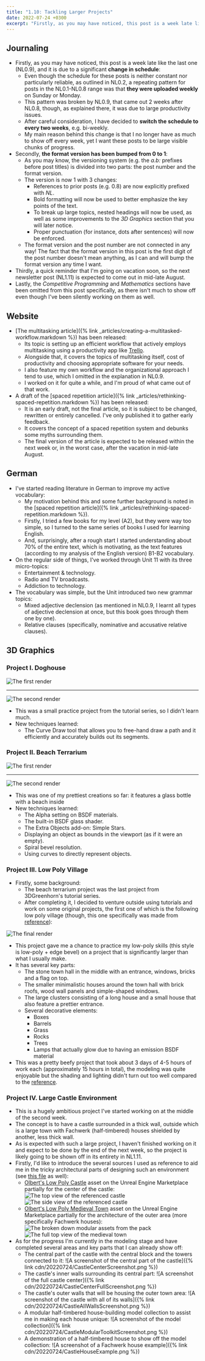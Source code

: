 ```yaml
---
title: "1.10: Tackling Larger Projects"
date: 2022-07-24 +0300
excerpt: "Firstly, as you may have noticed, this post is a week late like the last one (NL0.9), and it is due to..."
---
```


## Journaling

- Firstly, as you may have noticed, this post is a week late like the last one (NL0.9), and it is due to a significant
  **change in schedule**:
  - Even though the schedule for these posts is neither constant nor particularly reliable, as outlined in NL0.2, a
    repeating pattern for posts in the NL0.1-NL0.8 range was that **they were uploaded weekly** on Sunday or Monday.
  - This pattern was broken by NL0.9, that came out 2 weeks after NL0.8, though, as explained there, it was due to
    large productivity issues.
  - After careful consideration, I have decided to **switch the schedule to every two weeks**, e.g. bi-weekly.
  - My main reason behind this change is that I no longer have as much to show off every week, yet I want these posts
    to be large visible chunks of progress.
- Secondly, **the format version has been bumped from 0 to 1**:
  - As you may know, the versioning system (e.g. the _a.b:_ prefixes before post titles) is divided into two parts:
    the post number and the format version.
  - The version is now 1 with 3 changes:
    - References to prior posts (e.g. 0.8) are now explicitly prefixed with _NL_.
    - Bold formatting will now be used to better emphasize the key points of the text.
    - To break up large topics, nested headings will now be used, as well as some improvements to the _3D Graphics_
      section that you will later notice.
    - Proper punctuation (for instance, dots after sentences) will now be enforced.
  - The format version and the post number are not connected in any way! The fact that the format version in this post
    is the first digit of the post number doesn't mean anything, as I can and will bump the format version any time I
    want.
- Thirdly, a quick reminder that I'm going on vacation soon, so the next newsletter post (NL1.11) is expected to come
 out in mid-late August.
- Lastly, the _Competitive Programming_ and _Mathematics_ sections have been omitted from this post specifically, as
  there isn't much to show off even though I've been silently working on them as well.

## Website

- [The multitasking article]({% link _articles/creating-a-multitasked-workflow.markdown %}) has been released:
  - Its topic is setting up an efficient workflow that actively employs multitasking using a productivity app like
    [Trello](https://trello.com).
  - Alongside that, it covers the topics of multitasking itself, cost of productivity and choosing appropriate software
    for your needs.
  - I also feature my own workflow and the organizational approach I tend to use, which I omitted in the explanation in
    NL0.9.
  - I worked on it for quite a while, and I'm proud of what came out of that work.
- A draft of the [spaced repetition article]({% link _articles/rethinking-spaced-repetition.markdown %}) has been
  released:
  - It is an early draft, not the final article, so it is subject to be changed, rewritten or entirely cancelled. I've
    only published it to gather early feedback.
  - It covers the concept of a spaced repetition system and debunks some myths surrounding them.
  - The final version of the article is expected to be released within the next week or, in the worst case, after the
    vacation in mid-late August.

## German

- I've started reading literature in German to improve my active vocabulary:
  - My motivation behind this and some further background is noted in the
    [spaced repetition article]({% link _articles/rethinking-spaced-repetition.markdown %}).
  - Firstly, I tried a few books for my level (A2), but they were way too simple, so I turned to the same series of
    books I used for learning English.
  - And, surprisingly, after a rough start I started understanding about 70% of the entire text, which is motivating,
    as the text features (according to my analysis of the English version) B1-B2 vocabulary.
- On the regular side of things, I've worked through Unit 11 with its three micro-topics:
  - Entertainment & technology.
  - Radio and TV broadcasts.
  - Addiction to technology.
- The vocabulary was simple, but the Unit introduced two new grammar topics:
  - Mixed adjective declension (as mentioned in NL0.9, I learnt all types of adjective declension at once, but this
    book goes through them one by one).
  - Relative clauses (specifically, nominative and accusative relative clauses).

## 3D Graphics

### Project I. Doghouse

![The first render](https://github.com/kanpov/Blender_Public/raw/main/16_Doghouse/Render.png)

---

![The second render](https://github.com/kanpov/Blender_Public/raw/main/16_Doghouse/RedoneRender.png)

- This was a small practice project from the tutorial series, so I didn't learn much.
- New techniques learned:
  - The Curve Draw tool that allows you to free-hand draw a path and it efficiently and accurately builds out its
    segments.

### Project II. Beach Terrarium

![The first render](https://github.com/kanpov/Blender_Public/raw/main/17_BeachTerrarium/Render.png)

---

![The second render](https://github.com/kanpov/Blender_Public/raw/main/17_BeachTerrarium/RedoneRender.png)

- This was one of my prettiest creations so far: it features a glass bottle with a beach inside
- New techniques learned:
  - The Alpha setting on BSDF materials.
  - The built-in BSDF glass shader.
  - The Extra Objects add-on: Simple Stars.
  - Displaying an object as bounds in the viewport (as if it were an empty).
  - Spiral bevel resolution.
  - Using curves to directly represent objects.

### Project III. Low Poly Village

- Firstly, some background:
  - The beach terrarium project was the last project from 3DGreenhorn's tutorial series.
  - After completing it, I decided to venture outside using tutorials and work on some original projects, the first one
    of which is the following low poly village (though, this one specifically was made from
    [reference](https://github.com/kanpov/Blender_Public/raw/main/18_LowPolyVillage/Reference.png)):

![The final render](https://github.com/kanpov/Blender_Public/raw/main/18_LowPolyVillage/Render.png)

- This project gave me a chance to practice my low-poly skills (this style is low-poly + edge bevel) on a project that
  is significantly larger than what I usually make.
- It has several key parts:
  - The stone town hall in the middle with an entrance, windows, bricks and a flag on top.
  - The smaller minimalistic houses around the town hall with brick roofs, wood wall panels and simple-shaped windows.
  - The large clusters consisting of a long house and a small house that also feature a prettier entrance.
  - Several decorative elements:
    - Boxes
    - Barrels
    - Grass
    - Rocks
    - Trees
    - Lamps that actually glow due to having an emission BSDF material
- This was a pretty beefy project that took about 3 days of 4-5 hours of work each (approximately 15 hours in total),
  the modeling was quite enjoyable but the shading and lighting didn't turn out too well compared to the
  [reference](https://github.com/kanpov/Blender_Public/raw/main/18_LowPolyVillage/Reference.png).

### Project IV. Large Castle Environment

- This is a hugely ambitious project I've started working on at the middle of the second week.
- The concept is to have a castle surrounded in a thick wall, outside which is a large town with Fachwerk (half-timbered)
  houses shielded by another, less thick wall.
- As is expected with such a large project, I haven't finished working on it and expect to be done by the end of the
  next week, so the project is likely going to be shown off in its entirety in NL1.11.
- Firstly, I'd like to introduce the several sources I used as reference to aid me in the tricky architectural parts of
  designing such an environment (see
  [this file](https://github.com/kanpov/Blender_Public/blob/main/19_LargeCastle/Credits.txt) as well):
  - [Olbert's Low Poly Castle](https://www.unrealengine.com/marketplace/en-US/product/olbert-s-low-poly-castle) asset
    on the Unreal Engine Marketplace partially for the center of the castle:
  ![The top view of the referenced castle](https://github.com/kanpov/Blender_Public/raw/main/19_LargeCastle/References/CentralArea/CenterTopView.png)
  ![The side view of the referenced castle](https://github.com/kanpov/Blender_Public/raw/main/19_LargeCastle/References/CentralArea/CenterSideView.png)
  - [Olbert's Low Poly Medieval Town](https://www.unrealengine.com/marketplace/en-US/product/olbert-s-low-poly-medieval-town)
    asset on the Unreal Engine Marketplace partially for the architecture of the outer area
    (more specifically Fachwerk houses):
  ![The broken down modular assets from the pack](https://github.com/kanpov/Blender_Public/raw/main/19_LargeCastle/References/Housing/FachwerkModules.png)
  ![The full top view of the medieval town](https://github.com/kanpov/Blender_Public/raw/main/19_LargeCastle/References/Housing/FachwerkEnvironment1.png)
- As for the progress I'm currently in the modeling stage and have completed several areas and key parts that I can
  already show off:
  - The central part of the castle with the central block and the towers connected to it:
  ![A screenshot of the central part of the castle]({% link cdn/20220724/CastleCenterScreenshot.png %})
  - The castle's inner walls surrounding its central part:
  ![A screenshot of the full castle center]({% link cdn/20220724/CastleCenterFullScreenshot.png %})
  - The castle's outer walls that will be housing the outer town area:
  ![A screenshot of the castle with all of its walls]({% link cdn/20220724/CastleAllWallsScreenshot.png %})
  - A modular half-timbered house-building model collection to assist me in making each house unique:
  ![A screenshot of the model collection]({% link cdn/20220724/CastleModularToolkitScreenshot.png %})
  - A demonstration of a half-timbered house to show off the model collection:
  ![A screenshot of a Fachwerk house example]({% link cdn/20220724/CastleHouseExample.png %})
